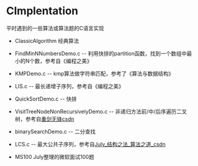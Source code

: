 CImplentation
=============
平时遇到的一些算法或算法题的C语言实现

* ClassicAlgorithm 经典算法
 * FindMinNNumbersDemo.c -- 利用快排的partition函数，找到一个数组中最小的N个数，参考自《编程之美》
 * KMPDemo.c -- kmp算法做字符串匹配，参考了《算法与数据结构》
 * LIS.c -- 最长递增子序列，参考自《编程之美》
 * QuickSortDemo.c -- 快排
 * VisitTreeNodeNonRecursivelyDemo.c -- 非递归方法前/中/后序遍历二叉树，参考自[重剑无锋csdn](http://blog.csdn.net/kofsky/article/details/2886453)
 * binarySearchDemo.c -- 二分查找
 * LCS.c -- 最大公共子序列，参考自[July_结构之法_算法之道_csdn](http://blog.csdn.net/v_july_v/article/details/6695482)

* MS100 July整理的微软面试100题
